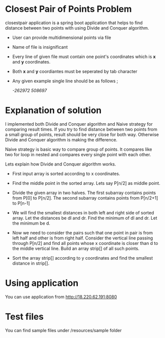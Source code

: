 # Closest Pair of Points Problem

closestpair application is a spring boot application that helps to find distance between two points 
with using Divide and Conquer algorithm.

- User can provide multidimensional points via file

- Name of file is insignificant

- Every line of given file must contain one point's coordinates which is **x** and **y** coordinates.

- Both **x** and **y** coordiantes must be seperated by tab character

- Any given example single line should be as follows ;

  _-262972	508697_
  
# Explanation of solution

I implemented both Divide and Conquer algorithm and Naive strategy for comparing result times. 
If you try to find distance between two points from a small group of points, 
result should be very close for both way. Otherwise Divide and Conquer algorithm is making the difference.

Naive strategy is basic way to compare group of points. It compares like two for loop in nested and compares
every single point with each other.

Lets explain how Divide and Conquer algorithm works.

- First input array is sorted according to x coordinates.

- Find the middle point in the sorted array. Lets say P[n/2] as middle point.

- Divide the given array in two halves. The first subarray contains points from P[0] to P[n/2]. 
The second subarray contains points from P[n/2+1] to P[n-1]

- We will find the smallest distances in both left and right side of sorted array. 
Let the distances be dl and dr. Find the minimum of dl and dr. Let the minimum be d.

- Now we need to consider the pairs such that one point in pair is from left half and other is from right half. 
Consider the vertical line passing through P[n/2] and find all points whose x coordinate is 
closer than d to the middle vertical line. Build an array strip[] of all such points.

- Sort the array strip[] according to y coordinates and find the smallest distance in strip[].
    
# Using application
You can use application from http://18.220.62.191:8080

# Test files
You can find sample files under /resources/sample folder